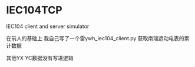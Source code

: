 # IEC104TCP
IEC104 client and server simulator

在前人的基础上  我自己写了一个雷ywh_iec104_client.py
获取南瑞远动电表的累计数据

其他YX YC数据没有写进逻辑
